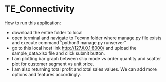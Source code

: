 # TE_Connectivity
How to run this application: 
- download the entire folder to local.
- open terminal and navigate to Teconn folder where manage.py file exists and execute command "python3 manage.py runserver"
- go to this local host link http://127.0.0.1:8000/ and upload the sample_data.xlsx file and click submit button.
- I am plotting bar graph between ship mode vs order quantity and scatter plot for customer segment vs unit price.
- I am also returning total profit and total sales values.
We can add more options and features accordingly.
